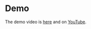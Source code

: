 # Demo

The demo video is [here](./Underwriterless%20Launchpad.mp4) and on [YouTube](https://youtu.be/5R18U28rdBs).